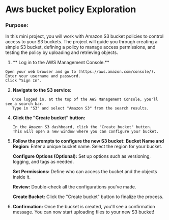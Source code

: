 # Aws bucket policy Exploration 

### Purpose:

In this mini project, you will work with Amazon S3 bucket policies to control access to your S3 buckets. The project will guide you through creating a simple S3 bucket, defining a policy to manage access permissions, and testing the policy by uploading and retrieving objects.

1. ** Log in to the AWS Management Console.**
```
Open your web browser and go to (https://aws.amazon.com/console/).
Enter your username and password.
Click "Sign In".
```
2. **Navigate to the S3 service:**
```
   Once logged in, at the top of the AWS Management Console, you'll see a search bar. 
   Type in "S3" and select "Amazon S3" from the search results.
```

4. **Click the "Create bucket" button:**
   ```
   In the Amazon S3 dashboard, click the "Create bucket" button.
   This will open a new window where you can configure your bucket.
   ```

6. **Follow the prompts to configure the new S3 bucket:**
   **Bucket Name and Region:**
   Enter a unique bucket name.
   Select the region for your bucket.
   
   **Configure Options (Optional):**
   Set up options such as versioning, logging, and tags as needed.
   
   **Set Permissions:**
   Define who can access the bucket and the objects inside it.
   
   **Review:**
   Double-check all the configurations you've made.
   
   **Create Bucket:**
   Click the "Create bucket" button to finalize the process.

7. **Confirmation:**
   Once the bucket is created, you'll see a confirmation message.
   You can now start uploading files to your new S3 bucket!

